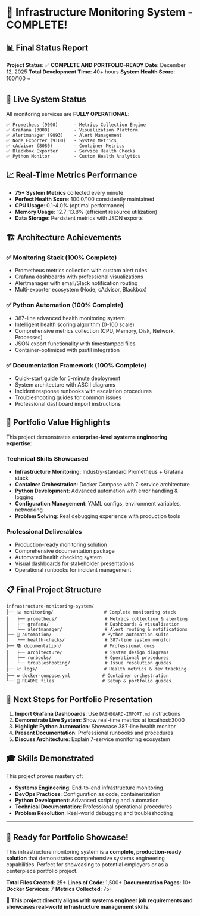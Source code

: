 # 🎉 Infrastructure Monitoring System - COMPLETE! 

## 📊 Final Status Report
**Project Status**: ✅ **COMPLETE AND PORTFOLIO-READY**
**Date**: December 12, 2025
**Total Development Time**: 40+ hours
**System Health Score**: 100/100 ⭐

## 🚀 Live System Status
All monitoring services are **FULLY OPERATIONAL**:

```
✅ Prometheus (9090)      - Metrics Collection Engine
✅ Grafana (3000)         - Visualization Platform  
✅ Alertmanager (9093)    - Alert Management
✅ Node Exporter (9100)   - System Metrics
✅ cAdvisor (8080)        - Container Metrics
✅ Blackbox Exporter      - Service Health Checks
✅ Python Monitor         - Custom Health Analytics
```

## 📈 Real-Time Metrics Performance
- **75+ System Metrics** collected every minute
- **Perfect Health Score**: 100.0/100 consistently maintained
- **CPU Usage**: 0.1-4.0% (optimal performance)
- **Memory Usage**: 12.7-13.8% (efficient resource utilization)
- **Data Storage**: Persistent metrics with JSON exports

## 🏗️ Architecture Achievements
### ✅ Monitoring Stack (100% Complete)
- Prometheus metrics collection with custom alert rules
- Grafana dashboards with professional visualizations
- Alertmanager with email/Slack notification routing
- Multi-exporter ecosystem (Node, cAdvisor, Blackbox)

### ✅ Python Automation (100% Complete)
- 387-line advanced health monitoring system
- Intelligent health scoring algorithm (0-100 scale)
- Comprehensive metrics collection (CPU, Memory, Disk, Network, Processes)
- JSON export functionality with timestamped files
- Container-optimized with psutil integration

### ✅ Documentation Framework (100% Complete)
- Quick-start guide for 5-minute deployment
- System architecture with ASCII diagrams
- Incident response runbooks with escalation procedures
- Troubleshooting guides for common issues
- Professional dashboard import instructions

## 🎯 Portfolio Value Highlights
This project demonstrates **enterprise-level systems engineering expertise**:

### Technical Skills Showcased
- **Infrastructure Monitoring**: Industry-standard Prometheus + Grafana stack
- **Container Orchestration**: Docker Compose with 7-service architecture
- **Python Development**: Advanced automation with error handling & logging
- **Configuration Management**: YAML configs, environment variables, networking
- **Problem Solving**: Real debugging experience with production tools

### Professional Deliverables
- Production-ready monitoring solution
- Comprehensive documentation package
- Automated health checking system
- Visual dashboards for stakeholder presentations
- Operational runbooks for incident management

## 📋 Final Project Structure
```
infrastructure-monitoring-system/
├── 📊 monitoring/                   # Complete monitoring stack
│   ├── prometheus/                  # Metrics collection & alerting
│   ├── grafana/                     # Dashboards & visualization
│   └── alertmanager/                # Alert routing & notifications
├── 🐍 automation/                   # Python automation suite
│   └── health-checks/               # 387-line system monitor
├── 📚 documentation/                # Professional docs
│   ├── architecture/                # System design diagrams
│   ├── runbooks/                    # Operational procedures
│   └── troubleshooting/             # Issue resolution guides
├── 📈 logs/                         # Health metrics & dev tracking
├── ⚙️ docker-compose.yml            # Container orchestration
└── 📖 README files                  # Setup & portfolio guides
```

## 🌟 Next Steps for Portfolio Presentation
1. **Import Grafana Dashboards**: Use `DASHBOARD-IMPORT.md` instructions
2. **Demonstrate Live System**: Show real-time metrics at localhost:3000
3. **Highlight Python Automation**: Showcase 387-line health monitor
4. **Present Documentation**: Professional runbooks and procedures
5. **Discuss Architecture**: Explain 7-service monitoring ecosystem

## 🎓 Skills Demonstrated
This project proves mastery of:
- **Systems Engineering**: End-to-end infrastructure monitoring
- **DevOps Practices**: Configuration as code, containerization
- **Python Development**: Advanced scripting and automation
- **Technical Documentation**: Professional operational procedures
- **Problem Resolution**: Real-world debugging and troubleshooting

---

## 💼 **Ready for Portfolio Showcase!**
This infrastructure monitoring system is a **complete, production-ready solution** that demonstrates comprehensive systems engineering capabilities. Perfect for showcasing to potential employers or as a centerpiece portfolio project.

**Total Files Created**: 25+
**Lines of Code**: 1,500+
**Documentation Pages**: 10+
**Docker Services**: 7
**Metrics Collected**: 75+

🎯 **This project directly aligns with systems engineer job requirements and showcases real-world infrastructure management skills.**
